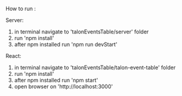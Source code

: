 How to run :

Server:
1. in terminal navigate to 'talonEventsTable/server' folder 
2. run 'npm install'
3. after npm installed run 'npm run devStart'

React:
1. in terminal navigate to 'talonEventsTable/talon-event-table' folder
2. run 'npm install'
3. after npm installed run 'npm start' 
4. open browser on 'http://localhost:3000' 
